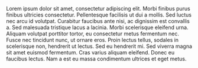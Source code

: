 Lorem ipsum dolor sit amet, consectetur adipiscing elit.
Morbi finibus purus finibus ultricies consectetur.
Pellentesque facilisis ut dui a mollis. Sed luctus nec arcu id volutpat.
Curabitur faucibus ante nisi, ac dignissim est convallis a.
Sed malesuada tristique lacus a lacinia. Morbi scelerisque eleifend urna.
Aliquam volutpat porttitor tortor, eu consectetur metus fermentum nec.
Fusce nec tincidunt nunc, ut ornare eros.
Proin lectus tellus, sodales in scelerisque non, hendrerit ut lectus.
Sed eu hendrerit mi. Sed viverra magna sit amet euismod fermentum.
Cras varius aliquam eleifend. Donec eu faucibus lectus.
Nam a est eu massa condimentum ultrices et eget metus.